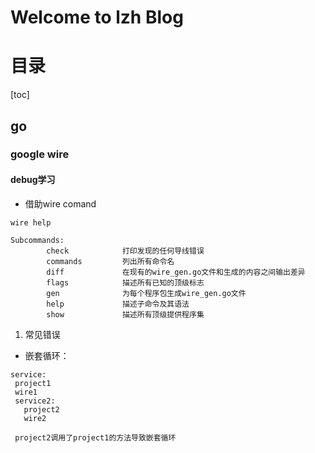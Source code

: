 # Welcome to lzh Blog

# 目录
[toc]

## go

### google wire 

#### debug学习
* 借助wire comand
```
wire help

Subcommands:
        check            打印发现的任何导线错误
        commands         列出所有命令名
        diff             在现有的wire_gen.go文件和生成的内容之间输出差异
        flags            描述所有已知的顶级标志
        gen              为每个程序包生成wire_gen.go文件
        help             描述子命令及其语法
        show             描述所有顶级提供程序集
```

1. 常见错误
 - 嵌套循环： 
 ```
 service:
  project1
  wire1
  service2:
    project2
    wire2
  
  project2调用了project1的方法导致嵌套循环
 ```
 
